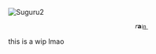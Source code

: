 
![Suguru2](https://github.com/user-attachments/assets/2afc3149-e7f9-4819-91cd-bdc502456603)

 
                                        𝘳𝗮i͟n͟
this is a wip lmao




